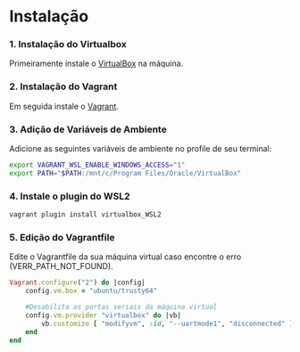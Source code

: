 # Instalação

### 1. Instalação do Virtualbox

Primeiramente instale o [VirtualBox](https://www.virtualbox.org/wiki/Downloads) na máquina. 

### 2. Instalação do Vagrant

Em seguida instale o [Vagrant](https://developer.hashicorp.com/vagrant/install).

### 3. Adição de Variáveis de Ambiente

Adicione as seguintes variáveis de ambiente no profile de seu terminal:

```bash
export VAGRANT_WSL_ENABLE_WINDOWS_ACCESS="1"
export PATH="$PATH:/mnt/c/Program Files/Oracle/VirtualBox"
```

### 4. Instale o plugin do WSL2

```bash
vagrant plugin install virtualbox_WSL2
```

### 5. Edição do Vagrantfile

Edite o Vagrantfile da sua máquina virtual caso encontre o erro (VERR_PATH_NOT_FOUND).

```ruby
Vagrant.configure("2") do |config|
    config.vm.box = "ubuntu/trusty64"

    #Desabilita as portas seriais da máquina virtual
    config.vm.provider "virtualbox" do |vb|
        vb.customize [ "modifyvm", :id, "--uartmode1", "disconnected" ]
    end
end
```